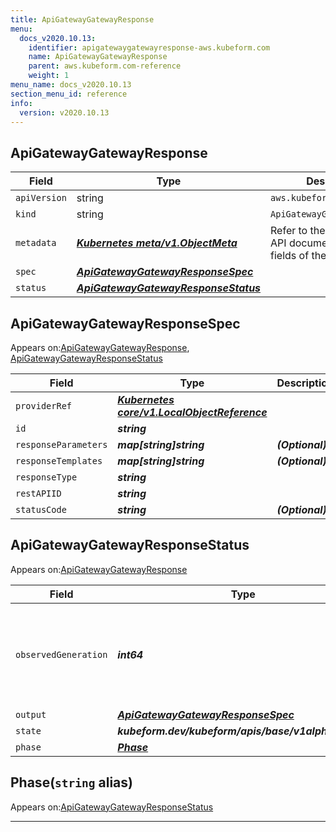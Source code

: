 ```yaml
---
title: ApiGatewayGatewayResponse
menu:
  docs_v2020.10.13:
    identifier: apigatewaygatewayresponse-aws.kubeform.com
    name: ApiGatewayGatewayResponse
    parent: aws.kubeform.com-reference
    weight: 1
menu_name: docs_v2020.10.13
section_menu_id: reference
info:
  version: v2020.10.13
---
```


## ApiGatewayGatewayResponse
| Field | Type | Description |
| ------ | ----- | ----------- |
| `apiVersion` | string | `aws.kubeform.com/v1alpha1` |
|    `kind` | string | `ApiGatewayGatewayResponse` |
| `metadata` | ***[Kubernetes meta/v1.ObjectMeta](https://kubernetes.io/docs/reference/generated/kubernetes-api/v1.13/#objectmeta-v1-meta)***|Refer to the Kubernetes API documentation for the fields of the `metadata` field.|
| `spec` | ***[ApiGatewayGatewayResponseSpec](#apigatewaygatewayresponsespec)***||
| `status` | ***[ApiGatewayGatewayResponseStatus](#apigatewaygatewayresponsestatus)***||
## ApiGatewayGatewayResponseSpec

Appears on:[ApiGatewayGatewayResponse](#apigatewaygatewayresponse), [ApiGatewayGatewayResponseStatus](#apigatewaygatewayresponsestatus)

| Field | Type | Description |
| ------ | ----- | ----------- |
| `providerRef` | ***[Kubernetes core/v1.LocalObjectReference](https://kubernetes.io/docs/reference/generated/kubernetes-api/v1.13/#localobjectreference-v1-core)***||
| `id` | ***string***||
| `responseParameters` | ***map[string]string***| ***(Optional)*** |
| `responseTemplates` | ***map[string]string***| ***(Optional)*** |
| `responseType` | ***string***||
| `restAPIID` | ***string***||
| `statusCode` | ***string***| ***(Optional)*** |
## ApiGatewayGatewayResponseStatus

Appears on:[ApiGatewayGatewayResponse](#apigatewaygatewayresponse)

| Field | Type | Description |
| ------ | ----- | ----------- |
| `observedGeneration` | ***int64***| ***(Optional)*** Resource generation, which is updated on mutation by the API Server.|
| `output` | ***[ApiGatewayGatewayResponseSpec](#apigatewaygatewayresponsespec)***| ***(Optional)*** |
| `state` | ***kubeform.dev/kubeform/apis/base/v1alpha1.State***| ***(Optional)*** |
| `phase` | ***[Phase](#phase)***| ***(Optional)*** |
## Phase(`string` alias)

Appears on:[ApiGatewayGatewayResponseStatus](#apigatewaygatewayresponsestatus)

---
